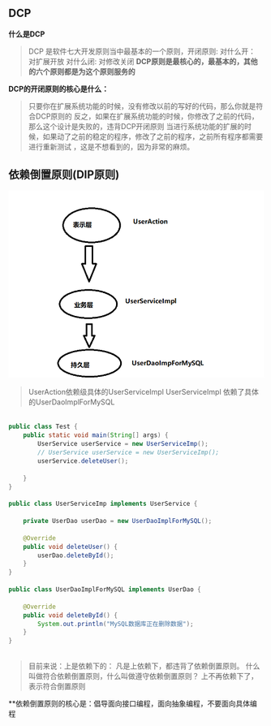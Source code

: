 ## DCP 
 **什么是DCP** 
> DCP 是软件七大开发原则当中最基本的一个原则，开闭原则:
> 对什么开： 对扩展开放
> 对什么闭: 对修改关闭
> **DCP原则是最核心的，最基本的，其他的六个原则都是为这个原则服务的** 

**DCP的开闭原则的核心是什么：**
> 只要你在扩展系统功能的时候，没有修改以前的写好的代码，那么你就是符合DCP原则的
> 反之，如果在扩展系统功能的时候，你修改了之前的代码，那么这个设计是失败的，违背DCP开闭原则
> 当进行系统功能的扩展的时候，如果动了之前的稳定的程序，修改了之前的程序，之前所有程序都需要进行重新测试
> ，这是不想看到的，因为非常的麻烦。

## 依赖倒置原则(DIP原则)
![img.png](index/img.png)
> UserAction依赖级具体的UserServiceImpl
> UserServiceImpl 依赖了具体的UserDaoImplForMySQL
~~~~java

public class Test {
    public static void main(String[] args) {
        UserService userService = new UserServiceImp();
        // UserService userService = new UserServiceImp();
        userService.deleteUser();

    }
}

public class UserServiceImp implements UserService {

    private UserDao userDao = new UserDaoImplForMySQL();

    @Override
    public void deleteUser() {
        userDao.deleteById();
    }
}

public class UserDaoImplForMySQL implements UserDao {

    @Override
    public void deleteById() {
        System.out.println("MySQL数据库正在删除数据");
    }
}



~~~~

> 目前来说：上是依赖下的：
> 凡是上依赖下，都违背了依赖倒置原则。
> 什么叫做符合依赖倒置原则，什么叫做遵守依赖倒置原则？
> 上不再依赖下了，表示符合倒置原则

**依赖倒置原则的核心是：倡导面向接口编程，面向抽象编程，不要面向具体编程
